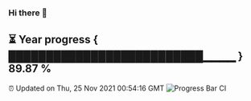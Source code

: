### Hi there 👋
⏳ Year progress { ██████████████████████████▁▁▁▁ } 89.87 %
---
⏰ Updated on Thu, 25 Nov 2021 00:54:16 GMT
![Progress Bar CI](https://github.com/liununu/liununu/workflows/Progress%20Bar%20CI/badge.svg)
